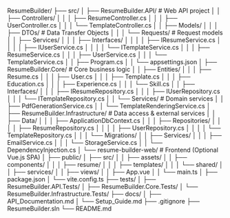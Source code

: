 ResumeBuilder/
├── src/
│   ├── ResumeBuilder.API/                  # Web API project
│   │   ├── Controllers/
│   │   │   ├── ResumeController.cs
│   │   │   ├── UserController.cs
│   │   │   └── TemplateController.cs
│   │   ├── Models/
│   │   │   ├── DTOs/                       # Data Transfer Objects
│   │   │   └── Requests/                   # Request models
│   │   ├── Services/
│   │   │   ├── Interfaces/
│   │   │   │   ├── IResumeService.cs
│   │   │   │   ├── IUserService.cs
│   │   │   │   └── ITemplateService.cs
│   │   │   ├── ResumeService.cs
│   │   │   ├── UserService.cs
│   │   │   └── TemplateService.cs
│   │   ├── Program.cs
│   │   └── appsettings.json
│   ├── ResumeBuilder.Core/                 # Core business logic
│   │   ├── Entities/
│   │   │   ├── Resume.cs
│   │   │   ├── User.cs
│   │   │   ├── Template.cs
│   │   │   ├── Education.cs
│   │   │   ├── Experience.cs
│   │   │   └── Skill.cs
│   │   ├── Interfaces/
│   │   │   ├── IResumeRepository.cs
│   │   │   ├── IUserRepository.cs
│   │   │   └── ITemplateRepository.cs
│   │   └── Services/                       # Domain services
│   │       ├── PdfGenerationService.cs
│   │       └── TemplateRenderingService.cs
│   ├── ResumeBuilder.Infrastructure/       # Data access & external services
│   │   ├── Data/
│   │   │   ├── ApplicationDbContext.cs
│   │   │   ├── Repositories/
│   │   │   │   ├── ResumeRepository.cs
│   │   │   │   ├── UserRepository.cs
│   │   │   │   └── TemplateRepository.cs
│   │   │   └── Migrations/
│   │   ├── Services/
│   │   │   ├── EmailService.cs
│   │   │   └── StorageService.cs
│   │   └── DependencyInjection.cs
│   └── resume-builder-web/                  # Frontend (Optional Vue.js SPA)
│       ├── public/
│       ├── src/
│       │   ├── assets/
│       │   ├── components/
│       │   │   ├── resume/
│       │   │   ├── templates/
│       │   │   └── shared/
│       │   ├── services/
│       │   ├── views/
│       │   ├── App.vue
│       │   └── main.ts
│       ├── package.json
│       └── vite.config.ts
├── tests/
│   ├── ResumeBuilder.API.Tests/
│   ├── ResumeBuilder.Core.Tests/
│   └── ResumeBuilder.Infrastructure.Tests/
├── docs/
│   ├── API_Documentation.md
│   └── Setup_Guide.md
├── .gitignore
├── ResumeBuilder.sln
└── README.md